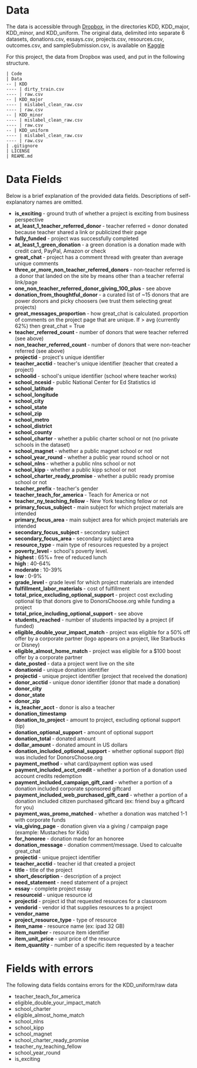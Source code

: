 # Data
The data is accessible through <a href="https://www.dropbox.com/s/nerfrhbrseev928/CleanML-datasets-2020.zip?dl=0&file_subpath=%2Fdata"> Dropbox</a>, in the directories KDD, KDD_major, KDD_minor, and KDD_uniform. The original data, delimited into separate 6 datasets, donations.csv, essays.csv, projects.csv, resources.csv, outcomes.csv, and sampleSubmission.csv, is available on <a href="https://www.kaggle.com/c/kdd-cup-2014-predicting-excitement-at-donors-choose/data"> Kaggle</a>

For this project, the data from Dropbox was used, and put in the following structure.
```
| Code
| Data
-- | KDD
---- | dirty_train.csv
---- | raw.csv
-- | KDD_major
---- | mislabel_clean_raw.csv
---- | raw.csv
-- | KDD_minor
---- | mislabel_clean_raw.csv
---- | raw.csv
-- | KDD_uniform
---- | mislabel_clean_raw.csv
---- | raw.csv
| .gitignore
| LICENSE
| REAME.md
```

# Data Fields
Below is a brief explanation of the provided data fields. Descriptions of self-explanatory names are omitted.

- <b> is_exciting </b> - ground truth of whether a project is exciting from business perspective
- <b> at_least_1_teacher_referred_donor </b> - teacher referred = donor donated because teacher shared a link or publicized their page
- <b> fully_funded </b> - project was successfully completed
- <b> at_least_1_green_donation </b> - a green donation is a donation made with credit card, PayPal, Amazon or check
- <b> great_chat </b> - project has a comment thread with greater than average unique comments
- <b> three_or_more_non_teacher_referred_donors </b> - non-teacher referred is a donor that landed on the site by means other than a teacher referral link/page
- <b> one_non_teacher_referred_donor_giving_100_plus </b> - see above
- <b> donation_from_thoughtful_donor </b> - a curated list of ~15 donors that are power donors and picky choosers (we trust them selecting great projects)
- <b> great_messages_proportion </b> -  how great_chat is calculated. proportion of comments on the project page that are unique. If > avg (currently 62%) then great_chat = True
- <b> teacher_referred_count </b> - number of donors that were teacher referred (see above)
- <b> non_teacher_referred_count </b> - number of donors that were non-teacher referred (see above)
- <b> projectid </b> - project's unique identifier
- <b> teacher_acctid </b> - teacher's unique identifier (teacher that created a project)
- <b> schoolid </b> - school's unique identifier (school where teacher works)
- <b> school_ncesid </b> - public National Center for Ed Statistics id
- <b> school_latitude </b>
- <b> school_longitude </b>
- <b> school_city </b>
- <b> school_state </b>
- <b> school_zip </b>
- <b> school_metro </b>
- <b> school_district </b>
- <b> school_county </b>
- <b> school_charter </b> - whether a public charter school or not (no private schools in the dataset)
- <b> school_magnet </b> - whether a public magnet school or not
- <b> school_year_round </b> - whether a public year round school or not
- <b> school_nlns </b> - whether a public nlns school or not
- <b> school_kipp </b> - whether a public kipp school or not
- <b> school_charter_ready_promise </b> - whether a public ready promise school or not
- <b> teacher_prefix </b> - teacher's gender
- <b> teacher_teach_for_america </b> - Teach for America or not
- <b> teacher_ny_teaching_fellow </b> - New York teaching fellow or not
- <b> primary_focus_subject </b> - main subject for which project materials are intended
- <b> primary_focus_area </b> - main subject area for which project materials are intended
- <b> secondary_focus_subject </b> - secondary subject
- <b> secondary_focus_area </b> - secondary subject area
- <b> resource_type </b> - main type of resources requested by a project
- <b> poverty_level </b> - school's poverty level.
- <b> highest </b>: 65%+ free of reduced lunch
- <b> high </b>: 40-64%
- <b> moderate </b>: 10-39%
- <b> low </b>: 0-9%
- <b> grade_level </b> - grade level for which project materials are intended
- <b> fulfillment_labor_materials </b> - cost of fulfillment
- <b> total_price_excluding_optional_support </b> - project cost excluding optional tip that donors give to DonorsChoose.org while funding a project
- <b> total_price_including_optional_support </b> - see above
- <b> students_reached </b> - number of students impacted by a project (if funded)
- <b> eligible_double_your_impact_match </b> - project was eligible for a 50% off offer by a corporate partner (logo appears on a project, like Starbucks or Disney)
- <b> eligible_almost_home_match </b> - project was eligible for a $100 boost offer by a corporate partner
- <b> date_posted </b> - data a project went live on the site
- <b> donationid </b> - unique donation identifier
- <b> projectid </b> - unique project identifier (project that received the donation)
- <b> donor_acctid </b> - unique donor identifier (donor that made a donation)
- <b> donor_city </b>
- <b> donor_state </b>
- <b> donor_zip </b>
- <b> is_teacher_acct </b> - donor is also a teacher
- <b> donation_timestamp </b>
- <b> donation_to_project </b> - amount to project, excluding optional support (tip)
- <b> donation_optional_support </b> - amount of optional support
- <b> donation_total </b> - donated amount
- <b> dollar_amount </b> - donated amount in US dollars
- <b> donation_included_optional_support </b> - whether optional support (tip) was included for DonorsChoose.org
- <b> payment_method </b> - what card/payment option was used
- <b> payment_included_acct_credit </b> - whether a portion of a donation used account credits redemption
- <b> payment_included_campaign_gift_card </b> - whether a portion of a donation included corporate sponsored giftcard
- <b> payment_included_web_purchased_gift_card </b> - whether a portion of a donation included citizen purchased giftcard (ex: friend buy a giftcard for you)
- <b> payment_was_promo_matched </b> - whether a donation was matched 1-1 with corporate funds
- <b> via_giving_page </b> - donation given via a giving / campaign page (example: Mustaches for Kids)
- <b> for_honoree </b> - donation made for an honoree
- <b> donation_message </b> - donation comment/message. Used to calcualte great_chat
- <b> projectid </b> - unique project identifier
- <b> teacher_acctid </b> - teacher id that created a project
- <b> title </b> - title of the project
- <b> short_description </b> - description of a project
- <b> need_statement </b> - need statement of a project
- <b> essay </b> - complete project essay
- <b> resourceid </b> - unique resource id
- <b> projectid </b> - project id that requested resources for a classroom
- <b> vendorid </b> - vendor id that supplies resources to a project
- <b> vendor_name </b>
- <b> project_resource_type </b> - type of resource
- <b> item_name </b> - resource name (ex: ipad 32 GB)
- <b> item_number </b> - resource item identifier
- <b> item_unit_price </b> - unit price of the resource
- <b> item_quantity </b> - number of a specific item requested by a teacher

# Fields with errors
The following data fields contains errors for the KDD_uniform/raw data

- teacher_teach_for_america
- eligible_double_your_impact_match
- school_charter
- eligible_almost_home_match
- school_nlns
- school_kipp
- school_magnet
- school_charter_ready_promise
- teacher_ny_teaching_fellow
- school_year_round
- is_exciting